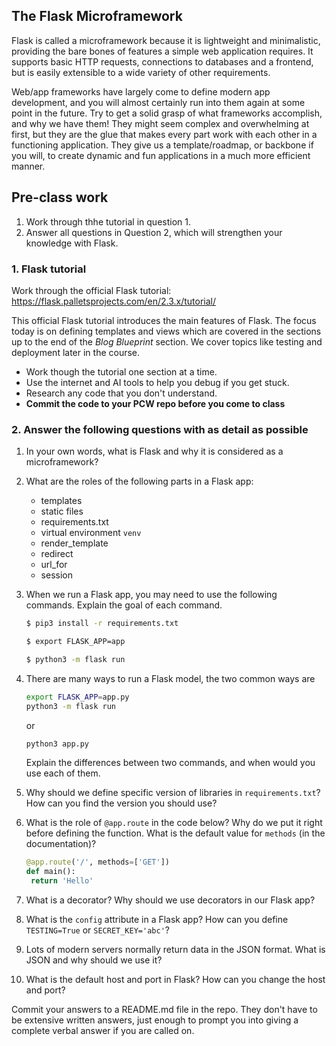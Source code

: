 ## The Flask Microframework

Flask is called a microframework because it is lightweight and minimalistic,
providing the bare bones of features a simple web application requires. It
supports basic HTTP requests, connections to databases and a frontend, but
is easily extensible to a wide variety of other requirements.

Web/app frameworks have largely come to define modern app development, and you
will almost certainly run into them again at some point in the future. Try to
get a solid grasp of what frameworks accomplish, and why we have them! They
might seem complex and overwhelming at first, but they are the glue that makes
every part work with each other in a functioning application. They give us a
template/roadmap, or backbone if you will, to create dynamic and fun
applications in a much more efficient manner.

## Pre-class work

1. Work through thhe tutorial in question 1.
2. Answer all questions in Question 2, which will strengthen your knowledge with Flask.

### 1. Flask tutorial

Work through the official Flask tutorial:
https://flask.palletsprojects.com/en/2.3.x/tutorial/

This official Flask tutorial introduces the main features of Flask.
The focus today is on defining templates and views which are covered in the sections up
to the end of the _Blog Blueprint_ section. We cover topics like testing and deployment
later in the course.

- Work though the tutorial one section at a time.
- Use the internet and AI tools to help you debug if you get stuck.
- Research any code that you don't understand.
- **Commit the code to your PCW repo before you come to class**

### 2. Answer the following questions with as detail as possible

1. In your own words, what is Flask and why it is considered as a microframework?
2. What are the roles of the following parts in a Flask app:
   - templates
   - static files
   - requirements.txt
   - virtual environment `venv`
   - render_template
   - redirect
   - url_for
   - session
3. When we run a Flask app, you may need to use the following commands. Explain the goal of each command.
   ```bash
   $ pip3 install -r requirements.txt
   ```
   ```bash
   $ export FLASK_APP=app
   ```
   ```bash
   $ python3 -m flask run
   ```
4. There are many ways to run a Flask model, the two common ways are

   ```bash
   export FLASK_APP=app.py
   python3 -m flask run
   ```

   or

   ```bash
   python3 app.py
   ```

   Explain the differences between two commands, and when would you use each of them.

5. Why should we define specific version of libraries in `requirements.txt`? How can you find the version you should use?
6. What is the role of `@app.route` in the code below? Why do we put it right before defining the function. What is the default value for `methods` (in the documentation)?
   ```python
   @app.route('/', methods=['GET'])
   def main():
   	return 'Hello'
   ```
7. What is a decorator? Why should we use decorators in our Flask app?
8. What is the `config` attribute in a Flask app? How can you define `TESTING=True` or `SECRET_KEY='abc'`?
9. Lots of modern servers normally return data in the JSON format. What is JSON and why should we use it?
10. What is the default host and port in Flask? How can you change the host and port?

Commit your answers to a README.md file in the repo. They don't have to be extensive
written answers, just enough to prompt you into giving a complete verbal answer
if you are called on.
